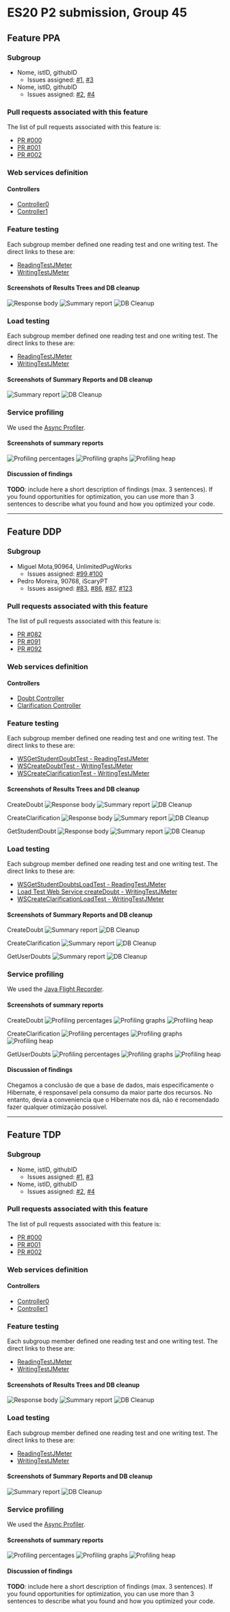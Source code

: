 # ES20 P2 submission, Group 45

## Feature PPA

### Subgroup
 - Nome, istID, githubID
   + Issues assigned: [#1](https://github.com), [#3](https://github.com)
 - Nome, istID, githubID
   + Issues assigned: [#2](https://github.com), [#4](https://github.com)
 
### Pull requests associated with this feature

The list of pull requests associated with this feature is:

 - [PR #000](https://github.com)
 - [PR #001](https://github.com)
 - [PR #002](https://github.com)


### Web services definition

#### Controllers
 - [Controller0](https://github.com)
 - [Controller1](https://github.com)

### Feature testing

Each subgroup member defined one reading test and one writing test. The direct links to these are:

 - [ReadingTestJMeter](https://github.com)
 - [WritingTestJMeter](https://github.com)


#### Screenshots of Results Trees and DB cleanup

![Response body](p2-images/jmeter_create_1.png)
![Summary report](p2-images/jmeter_create_3.png)
![DB Cleanup](p2-images/jmeter_create_2.png)


### Load testing

Each subgroup member defined one reading test and one writing test. The direct links to these are:

 - [ReadingTestJMeter](https://github.com)
 - [WritingTestJMeter](https://github.com)


#### Screenshots of Summary Reports and DB cleanup

![Summary report](p2-images/jmeter_load_table.png)
![DB Cleanup](p2-images/jmeter_load_clean.png)


### Service profiling

We used the [Async Profiler](https://www.jetbrains.com/help/idea/async-profiler.html).

#### Screenshots of summary reports

![Profiling percentages](p2-images/profiling_percentages.png)
![Profiling graphs](p2-images/profiling_graphs.png)
![Profiling heap](p2-images/profiling_heap.png)


#### Discussion of findings

**TODO**: include here a short description of findings (max. 3 sentences). If
you found opportunities for optimization, you can use more than 3 sentences to
describe what you found and how you optimized your code.


---

## Feature DDP

### Subgroup
 - Miguel Mota,90964, UnlimitedPugWorks
   + Issues assigned: [#99](https://github.com/tecnico-softeng/es20tg_45-project/issues/99),[#100](https://github.com/tecnico-softeng/es20tg_45-project/issues/100)
 - Pedro Moreira, 90768, iScaryPT
   + Issues assigned: [#83](https://github.com/tecnico-softeng/es20tg_45-project/issues/83), [#86](https://github.com/tecnico-softeng/es20tg_45-project/issues/86), [#87](https://github.com/tecnico-softeng/es20tg_45-project/issues/87), [#123](https://github.com/tecnico-softeng/es20tg_45-project/issues/123)
 
### Pull requests associated with this feature

The list of pull requests associated with this feature is:

 - [PR #082](https://github.com/tecnico-softeng/es20tg_45-project/pull/82)
 - [PR #091](https://github.com/tecnico-softeng/es20tg_45-project/pull/91)
 - [PR #092](https://github.com/tecnico-softeng/es20tg_45-project/pull/92)

### Web services definition

#### Controllers
 - [Doubt Controller](https://github.com/tecnico-softeng/es20tg_45-project/blob/discuss%C3%A3o-de-perguntas-dev/backend/src/main/java/pt/ulisboa/tecnico/socialsoftware/tutor/doubt/DoubtController.java)
 - [Clarification Controller](https://github.com/tecnico-softeng/es20tg_45-project/blob/discuss%C3%A3o-de-perguntas-dev/backend/src/main/java/pt/ulisboa/tecnico/socialsoftware/tutor/clarification/ClarificationController.java)

### Feature testing

Each subgroup member defined one reading test and one writing test. The direct links to these are:

 - [WSGetStudentDoubtTest - ReadingTestJMeter](https://github.com/tecnico-softeng/es20tg_45-project/blob/discuss%C3%A3o-de-perguntas-dev/backend/jmeter/clarification/WSGetStudentDoubtsTest.jmx)
 - [WSCreateDoubtTest - WritingTestJMeter](https://github.com/tecnico-softeng/es20tg_45-project/blob/discuss%C3%A3o-de-perguntas-dev/backend/jmeter/doubt/WSCreateDoubtTest.jmx)
 - [WSCreateClarificationTest - WritingTestJMeter](https://github.com/tecnico-softeng/es20tg_45-project/blob/discuss%C3%A3o-de-perguntas-dev/backend/jmeter/clarification/WSCreateClarificationTest.jmx)

#### Screenshots of Results Trees and DB cleanup

CreateDoubt
![Response body](p2-images/WSCreateDoubtTest/1.png)
![Summary report](p2-images/WSCreateDoubtTest/2.png)
![DB Cleanup](p2-images/WSCreateDoubtTest/3.png)

CreateClarification
![Response body](p2-images/WSCreateClarificationTest/1.png)
![Summary report](p2-images/WSCreateClarificationTest/2.png)
![DB Cleanup](p2-images/WSCreateClarificationTest/3.png)

GetStudentDoubt
![Response body](p2-images/WSGetStudentDoubtsTest/1.png)
![Summary report](p2-images/WSGetStudentDoubtsTest/2.png)
![DB Cleanup](p2-images/WSGetStudentDoubtsTest/3.png)


### Load testing

Each subgroup member defined one reading test and one writing test. The direct links to these are:

 - [WSGetStudentDoubtsLoadTest - ReadingTestJMeter](https://github.com/tecnico-softeng/es20tg_45-project/blob/discuss%C3%A3o-de-perguntas-dev/backend/jmeter/clarification/WSGetStudentDoubtsLoadTest.jmx)
 - [Load Test Web Service createDoubt - WritingTestJMeter](https://github.com/tecnico-softeng/es20tg_45-project/blob/discuss%C3%A3o-de-perguntas-dev/backend/jmeter/doubt/Load%20Test%20Web%20Service%20createDoubt.jmx)
 - [WSCreateClarificationLoadTest - WritingTestJMeter](https://github.com/tecnico-softeng/es20tg_45-project/blob/discuss%C3%A3o-de-perguntas-dev/backend/jmeter/clarification/WSCreateClarificationLoadTest.jmx)


#### Screenshots of Summary Reports and DB cleanup


CreateDoubt
![Summary report](p2-images/WSCreateDoubtLoadTest/1.png)
![DB Cleanup](p2-images/WSCreateDoubtLoadTest/2.png)

CreateClarification
![Summary report](p2-images/WSCreateClarificationLoadTest/1.png)
![DB Cleanup](p2-images/WSCreateClarificationLoadTest/2.png)

GetUserDoubts
![Summary report](p2-images/WSGetStudentsDoubtsLoadTest/1.png)
![DB Cleanup](p2-images/WSGetStudentsDoubtsLoadTest/2.png)


### Service profiling

We used the [Java Flight Recorder](https://www.jetbrains.com/help/idea/java-flight-recorder.html).

#### Screenshots of summary reports

CreateDoubt
![Profiling percentages](p2-images/profiling_percentages.png)
![Profiling graphs](p2-images/profiling_graphs.png)
![Profiling heap](p2-images/profiling_heap.png)

CreateClarification
![Profiling percentages](p2-images/profiling_percentages2.png)
![Profiling graphs](p2-images/profiling_graphs2.png)
![Profiling heap](p2-images/profiling_heap2.png)

GetUserDoubts
![Profiling percentages](p2-images/profiling_percentages3.png)
![Profiling graphs](p2-images/profiling_graphs3.png)
![Profiling heap](p2-images/profiling_heap3.png)


#### Discussion of findings

Chegamos a conclusão de que a base de dados, mais especificamente o Hibernate, é responsavel pela consumo da maior parte dos recursos.
No entanto, devia a conveniencia que o Hibernate nos dá, não é recomendado fazer qualquer otimização possivel.


---


## Feature TDP

### Subgroup
 - Nome, istID, githubID
   + Issues assigned: [#1](https://github.com), [#3](https://github.com)
 - Nome, istID, githubID
   + Issues assigned: [#2](https://github.com), [#4](https://github.com)
 
### Pull requests associated with this feature

The list of pull requests associated with this feature is:

 - [PR #000](https://github.com)
 - [PR #001](https://github.com)
 - [PR #002](https://github.com)


### Web services definition

#### Controllers
 - [Controller0](https://github.com)
 - [Controller1](https://github.com)

### Feature testing

Each subgroup member defined one reading test and one writing test. The direct links to these are:

 - [ReadingTestJMeter](https://github.com)
 - [WritingTestJMeter](https://github.com)


#### Screenshots of Results Trees and DB cleanup

![Response body](p2-images/jmeter_create_1.png)
![Summary report](p2-images/jmeter_create_3.png)
![DB Cleanup](p2-images/jmeter_create_2.png)


### Load testing

Each subgroup member defined one reading test and one writing test. The direct links to these are:

 - [ReadingTestJMeter](https://github.com)
 - [WritingTestJMeter](https://github.com)


#### Screenshots of Summary Reports and DB cleanup

![Summary report](p2-images/jmeter_load_table.png)
![DB Cleanup](p2-images/jmeter_load_clean.png)


### Service profiling

We used the [Async Profiler](https://www.jetbrains.com/help/idea/async-profiler.html).

#### Screenshots of summary reports

![Profiling percentages](p2-images/profiling_percentages.png)
![Profiling graphs](p2-images/profiling_graphs.png)
![Profiling heap](p2-images/profiling_heap.png)


#### Discussion of findings

**TODO**: include here a short description of findings (max. 3 sentences). If
you found opportunities for optimization, you can use more than 3 sentences to
describe what you found and how you optimized your code.


